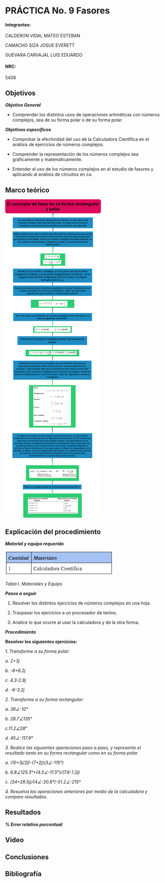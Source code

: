 
# PRÁCTICA No. 9 Fasores

#### Integrantes:

CALDERON VIDAL MATEO ESTEBAN

CAMACHO SIZA JOSUE EVERETT

GUEVARA CARVAJAL LUIS EDUARDO

#### NRC:

5406

## Objetivos

***Objetivo General***

- Comprender  los distintos usos de operaciones aritméticas con números complejos, sea de su forma polar o de su forma polar.

***Objetivos específicos***

- Comprobar la efectividad del uso de la Calculadora Científica en el análisis de ejercicios de números complejos.

- Comprender la representación de los números complejos sea gráficamente y matemáticamente.

- Entender el uso de los números complejos en el estudio de fasores y aplicando al análisis de circuitos en ca.

## Marco teórico

<img src="imagenes/lab9.png">

## Explicación del procedimiento

***Material y equipo requerido***

<img src="imagenes/tabla1.jpg">

*Tabla I. Materiales y Equipo*

***Pasos a seguir***

1. Resolver los distintos ejercicios de números complejos en una hoja.

2. Traspasar los ejercicios a un procesador de textos.

3. Analice lo que ocurre al usar la calculadora y de la otra forma.

***Procedimiento***

**Resolver los siguientes ejercicios:**

*1. Transforme a su forma polar:*

*a. 2+3j*

*b. -8+6.2j*

*c. 4.3-2.8j*

*d. -6-3.2j*

*2. Transforme a su forma rectangular:*

*a. 36∠-10°*

*b. 28.7∠135°*

*c.11.2∠28°*

*d. 45∠-117.9°*

*3. Realice las siguientes operaciones paso a paso, y represente el resultado tanto en su forma rectangular como en su forma polar.*

*a. (10+3j/2j)-(7+2j)(3∠-115°)*

*b. 6.8∠125.3°+(4.5∠-11.5°)/(7.6-1.2j)*

*c. (34+28.5j)/(4∠-20.8°)-51.2∠-215°*

*4. Resuelva las operaciones anteriores por medio de la calculadora y compare resultados.*

## Resultados

***% Error relativo porcentual***

## Video

## Conclusiones

## Bibliografía 





